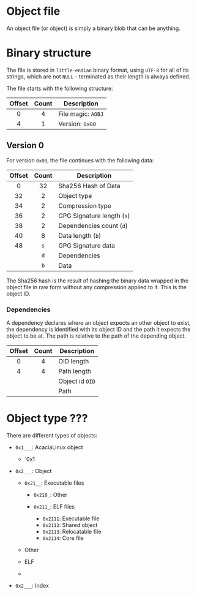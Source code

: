 # Object file

An object file (or object) is simply a binary blob that can be anything.

# Binary structure

The file is stored in `little-endian` binary format, using `UTF-8` for all of its strings, which are not `NULL` - terminated as their length is always defined.

The file starts with the following structure:

| Offset | Count | Description        |
| :----: | :---: | ------------------ |
|   0    |   4   | File magic: `AOBJ` |
|   4    |   1   | Version: `0x00`    |

## Version 0

For version `0x00`, the file continues with the following data:

| Offset | Count | Description                |
| :----: | :---: | -------------------------- |
|   0    |  32   | Sha256 Hash of Data        |
|   32   |   2   | Object type                |
|   34   |   2   | Compression type           |
|   36   |   2   | GPG Signature length (`s`) |
|   38   |   2   | Dependencies count (`d`)   |
|   40   |   8   | Data length (`b`)          |
|   48   |  `s`  | GPG Signature data         |
|        |  `d`  | Dependencies               |
|        |  `b`  | Data                       |

The Sha256 hash is the result of hashing the binary data wrapped in the object file in raw form without any compression applied to it. This is the object ID.

### Dependencies

A dependency declares where an object expects an other object to exist, the dependency is identified with its object ID and the path it expects the object to be at. The path is relative to the path of the depending object.

| Offset | Count | Description     |
| :----: | :---: | --------------- |
|   0    |   4   | OID length      |
|   4    |   4   | Path length     |
|        |       | Object id `OID` |
|        |       | Path            |

# Object type ???

There are different types of objects:

- `0x1___`: AcaciaLinux object

  - `0x1

- `0x2___`: Object

  - `0x21__`: Executable files

    - `0x210_`: Other

    - `0x211_`: ELF files
      - `0x2111`: Executable file
      - `0x2112`: Shared object
      - `0x2113`: Relocatable file
      - `0x2114`: Core file

  - Other
  - ELF
  -

- `0x2___`: Index
